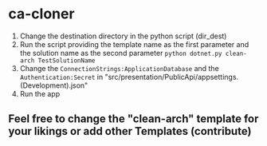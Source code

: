 # ca-cloner

1. Change the destination directory in the python script (dir_dest)
2. Run the script providing the template name as the first parameter and the solution name as the second parameter
 `python dotnet.py clean-arch TestSolutionName`
3. Change the `ConnectionStrings:ApplicationDatabase` and the `Authentication:Secret` in "src/presentation/PublicApi/appsettings.(Development).json" 
4. Run the app

## Feel free to change the "clean-arch" template for your likings or add other Templates (contribute)
